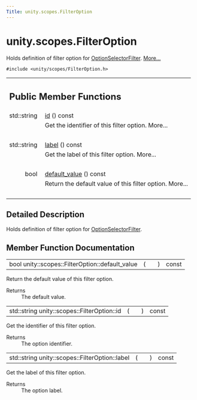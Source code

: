 ```yaml
---
Title: unity.scopes.FilterOption
---
```


# unity.scopes.FilterOption

<p>Holds definition of filter option for <a class="el" href="unity.scopes.OptionSelectorFilter.md" title="A selection filter that displays a list of choices and allows one or more of them to be selected...">OptionSelectorFilter</a>.  
<a href="#details">More...</a></p>
<p><code>#include &lt;unity/scopes/FilterOption.h&gt;</code></p>
<table class="memberdecls">
<tr class="heading"><td colspan="2"><h2 class="groupheader">
Public Member Functions</h2></td></tr>
<tr class="memitem:af85bb24c630335f26a201e5d78af4fec"><td class="memItemLeft" align="right" valign="top">std::string&#160;</td><td class="memItemRight" valign="bottom"><a class="el" href="#af85bb24c630335f26a201e5d78af4fec">id</a> () const </td></tr>
<tr class="memdesc:af85bb24c630335f26a201e5d78af4fec"><td class="mdescLeft">&#160;</td><td class="mdescRight">Get the identifier of this filter option.  More...<br /></td></tr>
<tr class="separator:af85bb24c630335f26a201e5d78af4fec"><td class="memSeparator" colspan="2">&#160;</td></tr>
<tr class="memitem:ac8b998f42e5dd144b235d8a8d1f38ab3"><td class="memItemLeft" align="right" valign="top">std::string&#160;</td><td class="memItemRight" valign="bottom"><a class="el" href="#ac8b998f42e5dd144b235d8a8d1f38ab3">label</a> () const </td></tr>
<tr class="memdesc:ac8b998f42e5dd144b235d8a8d1f38ab3"><td class="mdescLeft">&#160;</td><td class="mdescRight">Get the label of this filter option.  More...<br /></td></tr>
<tr class="separator:ac8b998f42e5dd144b235d8a8d1f38ab3"><td class="memSeparator" colspan="2">&#160;</td></tr>
<tr class="memitem:ae202dadd8615a4c416c169f702c4f711"><td class="memItemLeft" align="right" valign="top">bool&#160;</td><td class="memItemRight" valign="bottom"><a class="el" href="#ae202dadd8615a4c416c169f702c4f711">default_value</a> () const </td></tr>
<tr class="memdesc:ae202dadd8615a4c416c169f702c4f711"><td class="mdescLeft">&#160;</td><td class="mdescRight">Return the default value of this filter option.  More...<br /></td></tr>
<tr class="separator:ae202dadd8615a4c416c169f702c4f711"><td class="memSeparator" colspan="2">&#160;</td></tr>
</table>
<a name="details" id="details"></a><h2 class="groupheader">Detailed Description</h2>
<p>Holds definition of filter option for <a class="el" href="unity.scopes.OptionSelectorFilter.md" title="A selection filter that displays a list of choices and allows one or more of them to be selected...">OptionSelectorFilter</a>. </p>
<h2 class="groupheader">Member Function Documentation</h2>
<table class="memname">
<tr>
<td class="memname">bool unity::scopes::FilterOption::default_value </td>
<td>(</td>
<td class="paramname"></td><td>)</td>
<td> const</td>
</tr>
</table>
<p>Return the default value of this filter option. </p>
<dl class="section return"><dt>Returns</dt><dd>The default value. </dd></dl>
<table class="memname">
<tr>
<td class="memname">std::string unity::scopes::FilterOption::id </td>
<td>(</td>
<td class="paramname"></td><td>)</td>
<td> const</td>
</tr>
</table>
<p>Get the identifier of this filter option. </p>
<dl class="section return"><dt>Returns</dt><dd>The option identifier. </dd></dl>
<table class="memname">
<tr>
<td class="memname">std::string unity::scopes::FilterOption::label </td>
<td>(</td>
<td class="paramname"></td><td>)</td>
<td> const</td>
</tr>
</table>
<p>Get the label of this filter option. </p>
<dl class="section return"><dt>Returns</dt><dd>The option label. </dd></dl>
